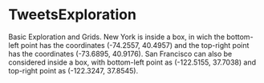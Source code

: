 # TweetsExploration
Basic Exploration and Grids. New York is inside a box, in wich the bottom-left point has the coordinates (-74.2557, 40.4957) and the top-right point has the coordinates (-73.6895, 40.9176). San Francisco can also be considered inside a box, with bottom-left point as (-122.5155, 37.7038) and top-right point as (-122.3247, 37.8545).
